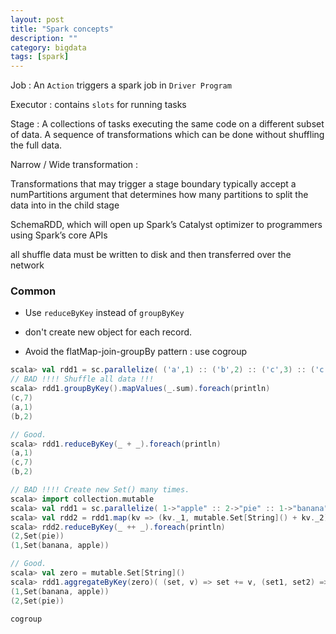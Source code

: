 ```yaml
---
layout: post
title: "Spark concepts"
description: ""
category: bigdata
tags: [spark]
---
```


Job : An `Action` triggers a spark job in `Driver Program`

Executor : contains `slots` for running tasks

Stage : A collections of tasks executing the same code on a different subset of data. A sequence of transformations which can be done without shuffling the full data.

Narrow / Wide transformation : 

Transformations that may trigger a stage boundary typically accept a numPartitions argument that determines how many partitions to split the data into in the child stage

SchemaRDD, which will open up Spark’s Catalyst optimizer to programmers using Spark’s core APIs

all shuffle data must be written to disk and then transferred over the network

### Common 

- Use `reduceByKey` instead of `groupByKey`

- don't create new object for each record.

- Avoid the flatMap-join-groupBy pattern : use cogroup

```scala
scala> val rdd1 = sc.parallelize( ('a',1) :: ('b',2) :: ('c',3) :: ('c',4) :: Nil )
// BAD !!!! Shuffle all data !!!
scala> rdd1.groupByKey().mapValues(_.sum).foreach(println)
(c,7)
(a,1)
(b,2)

// Good.
scala> rdd1.reduceByKey(_ + _).foreach(println)
(a,1)
(c,7)
(b,2)
```

```scala
// BAD !!!! Create new Set() many times.
scala> import collection.mutable
scala> val rdd1 = sc.parallelize( 1->"apple" :: 2->"pie" :: 1->"banana" :: 1->"apple" :: 2->"pie" :: Nil )
scala> val rdd2 = rdd1.map(kv => (kv._1, mutable.Set[String]() + kv._2))
scala> rdd2.reduceByKey(_ ++ _).foreach(println)
(2,Set(pie))
(1,Set(banana, apple))

// Good.
scala> val zero = mutable.Set[String]()
scala> rdd1.aggregateByKey(zero)( (set, v) => set += v, (set1, set2) => set1 ++= set2 ).foreach(println)
(1,Set(banana, apple))
(2,Set(pie))

```


```scala
cogroup
```

